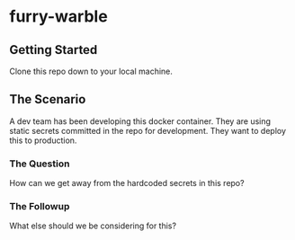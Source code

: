 # furry-warble

## Getting Started

Clone this repo down to your local machine.

## The Scenario

A dev team has been developing this docker container.
They are using static secrets committed in the repo for development.
They want to deploy this to production.

### The Question

How can we get away from the hardcoded secrets in this repo?

### The Followup

What else should we be considering for this?
